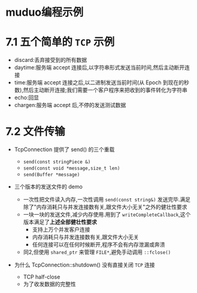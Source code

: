 # muduo编程示例

# 7.1 五个简单的 `TCP` 示例
- discard:丢弃接受到的所有数据
- daytime:服务端 accept 连接后,以字符串形式发送当前时间,然后主动断开连接
- time:服务端 accept 连接之后,以二进制发送当前时间(从 Epoch 到现在的秒数),然后主动断开连接;我们需要一个客户程序来把收到的事件转化为字符串
- echo:回显
- chargen:服务端 accept 后,不停的发送测试数据


# 7.2 文件传输
- TcpConnection 提供了 send() 的三个重载
  - `send(const stringPiece &)`
  - `send(const void *message,size_t len)`
  - `send(Buffer *message)`

- 三个版本的发送文件的 demo
  - 一次性把文件读入内存,一次性调用 `send(const string&)` 发送完毕.满足除了"内存消耗只与并发连接数有关,跟文件大小无关"之外的健壮性要求
  - 一块一块的发送文件,减少内存使用.用到了 `writeCompleteCallback`,这个版本满足了**上述全部健壮性要求**
    - 支持上万个并发客户连接
    - 内存消耗只与并发连接数有关,跟文件大小无关
    - 任何连接可以在任何时候断开,程序不会有内存泄漏或奔溃
  - 同2,但使用 `shared_ptr` 来管理 `FILE*`,避免手动调用 `::fclose()`

- 为什么 TcpConnection::shutdown() 没有直接关闭 `TCP` 连接
  - TCP half-close
  - 为了收发数据的完整性